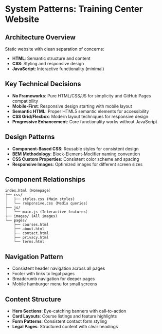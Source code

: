 # System Patterns: Training Center Website

## Architecture Overview
Static website with clean separation of concerns:
- **HTML**: Semantic structure and content
- **CSS**: Styling and responsive design
- **JavaScript**: Interactive functionality (minimal)

## Key Technical Decisions
- **No Frameworks**: Pure HTML/CSS/JS for simplicity and GitHub Pages compatibility
- **Mobile-First**: Responsive design starting with mobile layout
- **Semantic HTML**: Proper HTML5 semantic elements for accessibility
- **CSS Grid/Flexbox**: Modern layout techniques for responsive design
- **Progressive Enhancement**: Core functionality works without JavaScript

## Design Patterns
- **Component-Based CSS**: Reusable styles for consistent design
- **BEM Methodology**: Block-Element-Modifier naming convention
- **CSS Custom Properties**: Consistent color scheme and spacing
- **Responsive Images**: Optimized images for different screen sizes

## Component Relationships
```
index.html (Homepage)
├── css/
│   ├── styles.css (Main styles)
│   └── responsive.css (Media queries)
├── js/
│   └── main.js (Interactive features)
├── images/ (All images)
└── pages/
    ├── courses.html
    ├── about.html
    ├── contact.html
    ├── privacy.html
    └── terms.html
```

## Navigation Pattern
- Consistent header navigation across all pages
- Footer with links to legal pages
- Breadcrumb navigation for deeper pages
- Mobile hamburger menu for small screens

## Content Structure
- **Hero Sections**: Eye-catching banners with call-to-action
- **Card Layouts**: Course listings and feature highlights
- **Form Patterns**: Consistent contact form styling
- **Legal Pages**: Structured content with clear headings
